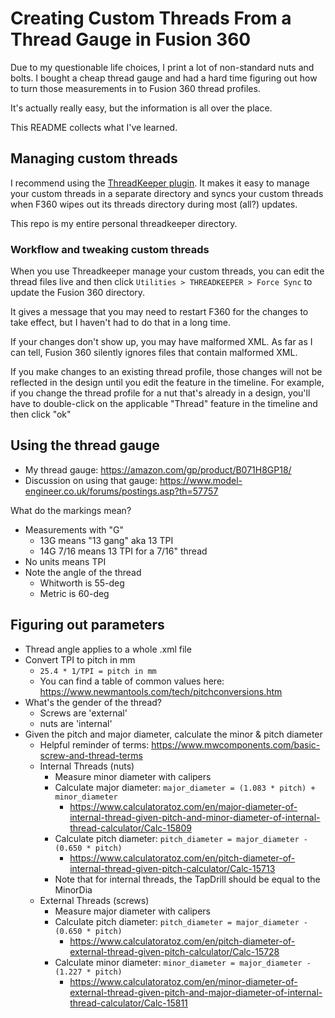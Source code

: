 # Creating Custom Threads From a Thread Gauge in Fusion 360

Due to my questionable life choices, I print a lot of non-standard nuts and bolts. I bought a cheap thread gauge and had a hard time figuring out how to turn those measurements in to Fusion 360 thread profiles.

It's actually really easy, but the information is all over the place.

This README collects what I've learned.

## Managing custom threads

I recommend using the [ThreadKeeper plugin](https://apps.autodesk.com/FUSION/en/Detail/Index?id=1725038115223093226&appLang=en&os=Win64). It makes it easy to manage your custom threads in a separate directory and syncs your custom threads when F360 wipes out its threads directory during most (all?) updates.

This repo is my entire personal threadkeeper directory.

### Workflow and tweaking custom threads

When you use Threadkeeper manage your custom threads, you can edit the thread files live and then click `Utilities > THREADKEEPER > Force Sync` to update the Fusion 360 directory.

It gives a message that you may need to restart F360 for the changes to take effect, but I haven't had to do that in a long time.

If your changes don't show up, you may have malformed XML. As far as I can tell, Fusion 360 silently ignores files that contain malformed XML.

If you make changes to an existing thread profile, those changes will not be reflected in the design until you edit the feature in the timeline. For example, if you change the thread profile for a nut that's already in a design, you'll have to double-click on the applicable "Thread" feature in the timeline and then click "ok"

## Using the thread gauge

* My thread gauge: https://amazon.com/gp/product/B071H8GP18/ 
* Discussion on using that gauge: https://www.model-engineer.co.uk/forums/postings.asp?th=57757

What do the markings mean?
* Measurements with "G"
    * 13G means "13 gang" aka 13 TPI
    * 14G 7/16 means 13 TPI for a 7/16" thread
* No units means TPI
* Note the angle of the thread
    * Whitworth is 55-deg
    * Metric is 60-deg

## Figuring out parameters

* Thread angle applies to a whole .xml file
* Convert TPI to pitch in mm
    * `25.4 * 1/TPI = pitch in mm`
    * You can find a table of common values here: https://www.newmantools.com/tech/pitchconversions.htm
* What's the gender of the thread?
    * Screws are 'external'
    * nuts are 'internal'
* Given the pitch and major diameter, calculate the minor & pitch diameter
    * Helpful reminder of terms: https://www.mwcomponents.com/basic-screw-and-thread-terms
    * Internal Threads (nuts)
        * Measure minor diameter with calipers
        * Calculate major diameter: `major_diameter = (1.083 * pitch) + minor_diameter`
            * https://www.calculatoratoz.com/en/major-diameter-of-internal-thread-given-pitch-and-minor-diameter-of-internal-thread-calculator/Calc-15809
        * Calculate pitch diameter: `pitch_diameter = major_diameter - (0.650 * pitch)`
            * https://www.calculatoratoz.com/en/pitch-diameter-of-internal-thread-given-pitch-calculator/Calc-15713
        * Note that for internal threads, the TapDrill should be equal to the MinorDia
    * External Threads (screws)
        * Measure major diameter with calipers
        * Calculate pitch diameter: `pitch_diameter = major_diameter - (0.650 * pitch)`
            * https://www.calculatoratoz.com/en/pitch-diameter-of-external-thread-given-pitch-calculator/Calc-15728
        * Calculate minor diameter: `minor_diameter = major_diameter - (1.227 * pitch)`
            * https://www.calculatoratoz.com/en/minor-diameter-of-external-thread-given-pitch-and-major-diameter-of-internal-thread-calculator/Calc-15811